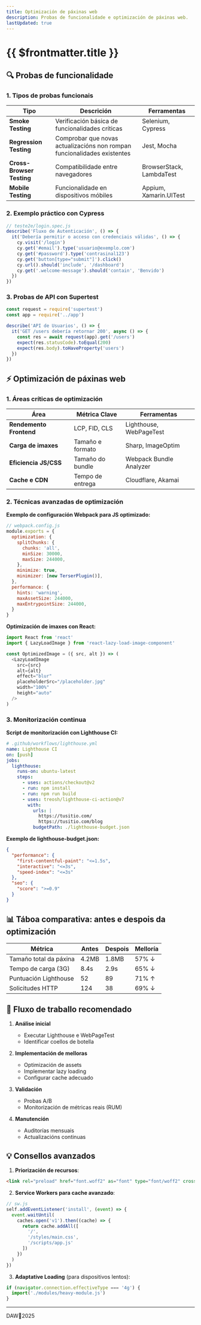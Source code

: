 ```yaml
---
title: Optimización de páxinas web
description: Probas de funcionalidade e optimización de páxinas web. 
lastUpdated: true
---
```


# {{ $frontmatter.title }}

## **🔍 Probas de funcionalidade**

### **1. Tipos de probas funcionais**

| **Tipo**                  | **Descrición**                                                           | **Ferramentas**          |
| ------------------------- | ------------------------------------------------------------------------ | ------------------------ |
| **Smoke Testing**         | Verificación básica de funcionalidades críticas                          | Selenium, Cypress        |
| **Regression Testing**    | Comprobar que novas actualizacións non rompan funcionalidades existentes | Jest, Mocha              |
| **Cross-Browser Testing** | Compatibilidade entre navegadores                                        | BrowserStack, LambdaTest |
| **Mobile Testing**        | Funcionalidade en dispositivos móbiles                                   | Appium, Xamarin.UITest   |

### **2. Exemplo práctico con Cypress**
```javascript
// teste2e/login.spec.js
describe('Fluxo de Autenticación', () => {
  it('Debería permitir o acceso con credenciais válidas', () => {
    cy.visit('/login')
    cy.get('#email').type('usuario@exemplo.com')
    cy.get('#password').type('contrasinal123')
    cy.get('button[type="submit"]').click()
    cy.url().should('include', '/dashboard')
    cy.get('.welcome-message').should('contain', 'Benvido')
  })
})
```

### **3. Probas de API con Supertest**
```javascript
const request = require('supertest')
const app = require('../app')

describe('API de Usuarios', () => {
  it('GET /users debería retornar 200', async () => {
    const res = await request(app).get('/users')
    expect(res.statusCode).toEqual(200)
    expect(res.body).toHaveProperty('users')
  })
})
```

## **⚡ Optimización de páxinas web**

### **1. Áreas críticas de optimización**
| **Área**                | **Métrica Clave** | **Ferramentas**         |
| ----------------------- | ----------------- | ----------------------- |
| **Rendemento Frontend** | LCP, FID, CLS     | Lighthouse, WebPageTest |
| **Carga de imaxes**     | Tamaño e formato  | Sharp, ImageOptim       |
| **Eficiencia JS/CSS**   | Tamaño do bundle  | Webpack Bundle Analyzer |
| **Cache e CDN**         | Tempo de entrega  | Cloudflare, Akamai      |

### **2. Técnicas avanzadas de optimización**
**Exemplo de configuración Webpack para JS optimizado:**
```javascript
// webpack.config.js
module.exports = {
  optimization: {
    splitChunks: {
      chunks: 'all',
      minSize: 30000,
      maxSize: 244000,
    },
    minimize: true,
    minimizer: [new TerserPlugin()],
  },
  performance: {
    hints: 'warning',
    maxAssetSize: 244000,
    maxEntrypointSize: 244000,
  }
}
```

**Optimización de imaxes con React:**
```javascript
import React from 'react'
import { LazyLoadImage } from 'react-lazy-load-image-component'

const OptimizedImage = ({ src, alt }) => (
  <LazyLoadImage
    src={src}
    alt={alt}
    effect="blur"
    placeholderSrc="/placeholder.jpg"
    width="100%"
    height="auto"
  />
)
```

### **3. Monitorización continua**
**Script de monitorización con Lighthouse CI:**
```yaml
# .github/workflows/lighthouse.yml
name: Lighthouse CI
on: [push]
jobs:
  lighthouse:
    runs-on: ubuntu-latest
    steps:
      - uses: actions/checkout@v2
      - run: npm install
      - run: npm run build
      - uses: treosh/lighthouse-ci-action@v7
        with:
          urls: |
            https://tusitio.com/
            https://tusitio.com/blog
          budgetPath: ./lighthouse-budget.json
```

**Exemplo de lighthouse-budget.json:**
```json
{
  "performance": {
    "first-contentful-paint": "<=1.5s",
    "interactive": "<=3s",
    "speed-index": "<=3s"
  },
  "seo": {
    "score": ">=0.9"
  }
}
```

## **📊 Táboa comparativa: antes e despois da optimización**

| **Métrica**            | **Antes** | **Despois** | **Melloría** |
| ---------------------- | --------- | ----------- | ------------ |
| Tamaño total da páxina | 4.2MB     | 1.8MB       | 57% ↓        |
| Tempo de carga (3G)    | 8.4s      | 2.9s        | 65% ↓        |
| Puntuación Lighthouse  | 52        | 89          | 71% ↑        |
| Solicitudes HTTP       | 124       | 38          | 69% ↓        |

## **🔧 Fluxo de traballo recomendado**

1. **Análise inicial**  
   - Executar Lighthouse e WebPageTest
   - Identificar coellos de botella

2. **Implementación de melloras**  
   - Optimización de assets
   - Implementar lazy loading
   - Configurar cache adecuado

3. **Validación**  
   - Probas A/B
   - Monitorización de métricas reais (RUM)

4. **Manutención**  
   - Auditorías mensuais
   - Actualizacións continuas

## **💡 Consellos avanzados**

1. **Priorización de recursos**:
```html
<link rel="preload" href="font.woff2" as="font" type="font/woff2" crossorigin>
```

2. **Service Workers para cache avanzado**:
```javascript
// sw.js
self.addEventListener('install', (event) => {
  event.waitUntil(
    caches.open('v1').then((cache) => {
      return cache.addAll([
        '/',
        '/styles/main.css',
        '/scripts/app.js'
      ])
    })
  )
})
```

3. **Adaptative Loading** (para dispositivos lentos):
```javascript
if (navigator.connection.effectiveType === '4g') {
  import('./modules/heavy-module.js')
}
```

---

DAW🧊2025
